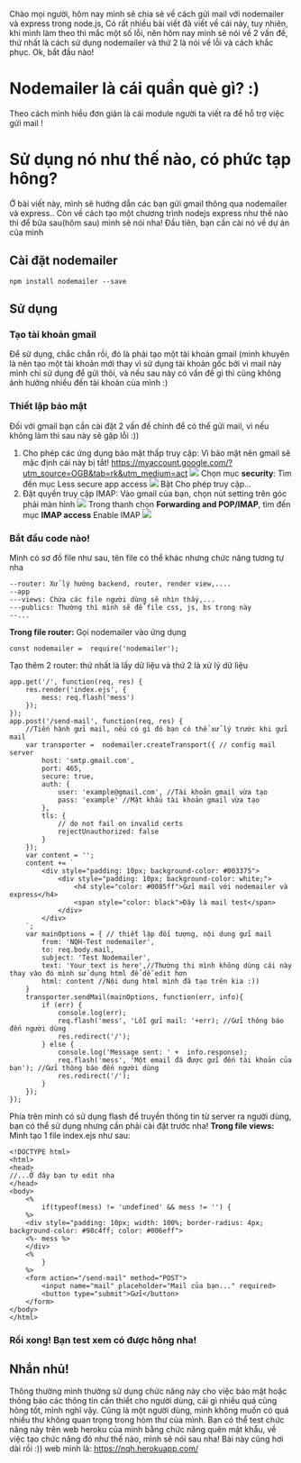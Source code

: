 Chào mọi người, hôm nay mình sẽ chia sẻ về cách gửi mail với nodemailer và express trong node.js, 
Có rất nhiều bài viết đã viết về cái này, tuy nhiên, khi mình làm theo thì mắc một số lỗi, nên hôm nay mình sẽ nói về 2 vấn đề, thứ nhất là cách sử dụng nodemailer và thứ 2 là nói về lỗi và cách khắc phục.
Ok, bắt đầu nào!
# Nodemailer là cái quần què gì? :)
Theo cách mình hiểu đơn giản là cái module người ta viết ra để hỗ trợ việc gửi mail !
# Sử dụng nó như thế nào, có phức tạp hông?
Ở bài viết này, mình sẽ hướng dẫn các bạn gửi gmail thông qua nodemailer và express..
Còn về cách tạo một chương trình nodejs express như thế nào thì để bửa sau(hôm sau) mình sẽ nói nha!
Đầu tiên, bạn cần cài nó về dự án của mình
## Cài đặt nodemailer
```
npm install nodemailer --save
```
## Sử dụng
### Tạo tài khoản gmail
Để sử dụng, chắc chắn rồi, đó là phải tạo một tài khoản gmail (mình khuyên là nên tạo một tài khoản mới thay vì sử dụng tài khoản gốc bởi vì mail này mình chỉ sử dụng để gửi thôi, và nếu sau này có vấn đề gì thì cũng không ảnh hưởng nhiều đến tài khoản của mình :)
### Thiết lập bảo mật
Đối với gmail bạn cần cài đặt 2 vấn đề chính để có thể gửi mail, vì nếu không làm thì sau này sẽ gặp lỗi :))
1. Cho phép các ứng dụng bảo mật thấp truy cập: Vì bảo mật nên gmail sẽ mặc định cái này bị tắt!
  https://myaccount.google.com/?utm_source=OGB&tab=rk&utm_medium=act
  ![](https://images.viblo.asia/0d3cfbe7-210e-470d-9d1a-57ffbe00f57f.jpg)
  Chọn mục **security**: 
  Tìm đến mục Less secure app access
  ![](https://images.viblo.asia/40d534fb-baf7-4488-8ec3-013134f88abd.jpg)
  Bật Cho phép truy cập...
2. Đặt quyền truy cập IMAP:
Vào gmail của bạn, chọn nút setting trên góc phải màn hình
![](https://images.viblo.asia/25befe0d-63e4-4388-abed-3967a2036ee7.jpg)
Trong thanh chọn **Forwarding and POP/IMAP**, tìm đến mục **IMAP access**
Enable IMAP
![](https://images.viblo.asia/778775fc-91e8-4bd1-841d-5388f6a72221.jpg)
### Bắt đầu code nào!

Mình có sơ đồ file như sau, tên file có thể khác nhưng chức năng tương tự nha
```
--router: Xử lý hướng backend, router, render view,....
--app
---views: Chứa các file người dùng sẽ nhìn thấy,...
---publics: Thường thì mình sẽ để file css, js, bs trong này
--...
```
**Trong file router:**
Gọi nodemailer vào ứng dụng
```
const nodemailer =  require('nodemailer');
```
Tạo thêm 2 router: thứ nhất là lấy dữ liệu và thứ 2 là xử lý dữ liệu
```
app.get('/', function(req, res) {
    res.render('index.ejs', {
        mess: req.flash('mess')
    });
});
app.post('/send-mail', function(req, res) {
    //Tiến hành gửi mail, nếu có gì đó bạn có thể xử lý trước khi gửi mail
    var transporter =  nodemailer.createTransport({ // config mail server
        host: 'smtp.gmail.com',
        port: 465,
        secure: true,
        auth: {
            user: 'example@gmail.com', //Tài khoản gmail vừa tạo
            pass: 'example' //Mật khẩu tài khoản gmail vừa tạo
        },
        tls: {
            // do not fail on invalid certs
            rejectUnauthorized: false
        }
    });
    var content = '';
    content += `
        <div style="padding: 10px; background-color: #003375">
            <div style="padding: 10px; background-color: white;">
                <h4 style="color: #0085ff">Gửi mail với nodemailer và express</h4>
                <span style="color: black">Đây là mail test</span>
            </div>
        </div>
    `;
    var mainOptions = { // thiết lập đối tượng, nội dung gửi mail
        from: 'NQH-Test nodemailer',
        to: req.body.mail,
        subject: 'Test Nodemailer',
        text: 'Your text is here',//Thường thi mình không dùng cái này thay vào đó mình sử dụng html để dễ edit hơn
        html: content //Nội dung html mình đã tạo trên kia :))
    }
    transporter.sendMail(mainOptions, function(err, info){
        if (err) {
            console.log(err);
            req.flash('mess', 'Lỗi gửi mail: '+err); //Gửi thông báo đến người dùng
            res.redirect('/');
        } else {
            console.log('Message sent: ' +  info.response);
            req.flash('mess', 'Một email đã được gửi đến tài khoản của bạn'); //Gửi thông báo đến người dùng
            res.redirect('/');
        }
    });
});
```
Phía trên mình có sử dụng flash để truyền thông tin từ server ra người dùng, bạn có thể sử dụng nhưng cần phải cài đặt trước nha!
**Trong file views:**
Mình tạo 1 file index.ejs như sau:
```
<!DOCTYPE html>
<html>
<head>
//...Ở đây bạn tự edit nha
</head>
<body>
    <%
        if(typeof(mess) != 'undefined' && mess != '') {
    %>
    <div style="padding: 10px; width: 100%; border-radius: 4px; background-color: #98c4ff; color: #006eff">
    <%- mess %>
    </div>
    <%
        }
    %>
    <form action="/send-mail" method="POST">
        <input name="mail" placeholder="Mail của bạn..." required>
        <button type="submit">Gửi</button>
    </form>
</body>
</html>
```
### Rồi xong! Bạn test xem có được hông nha!
##  Nhắn nhủ!
Thông thường mình thường sử dụng chức năng này cho việc bảo mật hoặc thông báo các thông tin cần thiết cho người dùng, cái gì nhiều quá cũng hông tốt, mình nghĩ vậy.
Cũng là một người dùng, mình không muốn có quá nhiều thư không quan trọng trong hòm thư của mình.
Bạn có thể test chức năng này trên web heroku của mình bằng chức năng quên mật khẩu, về việc tạo chức năng đó như thế nào, mình sẽ nói sau nha! Bài này cũng hơi dài rồi :))
web mình là: https://nqh.herokuapp.com/